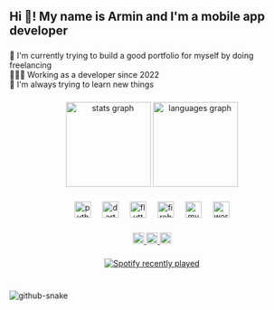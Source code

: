 <h2 align="left">Hi 👋! My name is Armin and I'm a mobile app developer</h2>

###

<p align="left">🛜 I'm currently trying to build a good portfolio for myself by doing freelancing<br>👨🏼‍💻 Working as a developer since 2022<br>🌱 I'm always trying to learn new things</p>

###

<div align="center">
  <img src="https://github-readme-stats.vercel.app/api?username=arminyouuu&hide_title=false&hide_rank=false&show_icons=true&include_all_commits=true&count_private=true&disable_animations=false&theme=dracula&locale=en&hide_border=false" height="150" alt="stats graph"  />
  <img src="https://github-readme-stats.vercel.app/api/top-langs?username=arminyouuu&locale=en&hide_title=false&layout=compact&card_width=320&langs_count=5&theme=dracula&hide_border=false" height="150" alt="languages graph"  />
</div>

###

<div align="center">
  <img src="https://skillicons.dev/icons?i=py" height="29" alt="python logo"  />
  <img width="12" />
  <img src="https://skillicons.dev/icons?i=dart" height="29" alt="dart logo"  />
  <img width="12" />
  <img src="https://skillicons.dev/icons?i=flutter" height="29" alt="flutter logo"  />
  <img width="12" />
  <img src="https://skillicons.dev/icons?i=firebase" height="29" alt="firebase logo"  />
  <img width="12" />
  <img src="https://skillicons.dev/icons?i=mysql" height="29" alt="mysql logo"  />
  <img width="12" />
  <img src="https://skillicons.dev/icons?i=wordpress" height="29" alt="wordpress logo"  />
</div>

###

<div align="center">
  <a href="https://instagram.com/arminyouuu" target="_blank">
    <img src="https://img.shields.io/static/v1?message=Instagram&logo=instagram&label=&color=E4405F&logoColor=white&labelColor=&style=flat" height="20" alt="instagram logo"  />
  </a>
  <a href="mailto:arminyouuuu@gmail.com" target="_blank">
    <img src="https://img.shields.io/static/v1?message=Gmail&logo=gmail&label=&color=D14836&logoColor=white&labelColor=&style=flat" height="20" alt="gmail logo"  />
  </a>
  <a href="https://t.me/arminyouuu" target="_blank">
    <img src="https://img.shields.io/static/v1?message=Telegram&logo=telegram&label=&color=2CA5E0&logoColor=white&labelColor=&style=flat" height="20" alt="telegram logo"  />
  </a>
</div>

###

<div align="center">
  <a href="https://open.spotify.com/user/7sku9r8ve6pe42bl602s2lruv">
    <img src="https://spotify-recently-played-readme.vercel.app/api?user=7sku9r8ve6pe42bl602s2lruv&count=5&unique=false" alt="Spotify recently played"  />
  </a>
</div>

###

<br clear="both">

<picture>
  <source media="(prefers-color-scheme: dark)" srcset="https://raw.githubusercontent.com/tobiasmeyhoefer/tobiasmeyhoefer/output/github-snake-dark.svg" />
  <source media="(prefers-color-scheme: light)" srcset="https://raw.githubusercontent.com/tobiasmeyhoefer/tobiasmeyhoefer/output/github-snake.svg" />
  <img alt="github-snake" src="https://raw.githubusercontent.com/tobiasmeyhoefer/tobiasmeyhoefer/output/github-snake.svg" />
</picture>

###
